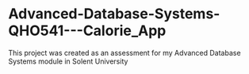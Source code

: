 # Advanced-Database-Systems-QHO541---Calorie_App
This project was created as an assessment for my Advanced Database Systems module in Solent University 
